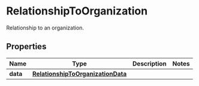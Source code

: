 

# RelationshipToOrganization

Relationship to an organization.
## Properties

Name | Type | Description | Notes
------------ | ------------- | ------------- | -------------
**data** | [**RelationshipToOrganizationData**](RelationshipToOrganizationData.md) |  | 



